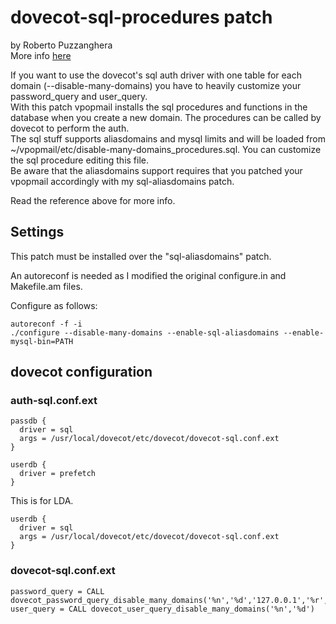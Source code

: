 # dovecot-sql-procedures patch

by Roberto Puzzanghera  
More info [here](https://notes.sagredo.eu/en/qmail-notes-185/installing-and-configuring-vpopmail-81.html)

If you want to use the dovecot's sql auth driver with one table for each domain (--disable-many-domains) you have
to heavily customize your password_query and user_query.  
With this patch vpopmail installs the sql procedures and functions in the database when you create a new domain.
The procedures can be called by dovecot to perform the auth.  
The sql stuff supports aliasdomains and mysql limits and will be loaded from ~/vpopmail/etc/disable-many-domains_procedures.sql.
You can customize the sql procedure editing this file.  
Be aware that the aliasdomains support requires that you patched your vpopmail accordingly with my
sql-aliasdomains patch.

Read the reference above for more info.

## Settings

This patch must be installed over the "sql-aliasdomains" patch.

An autoreconf is needed as I modified the original configure.in and Makefile.am files.

Configure as follows:

```
autoreconf -f -i
./configure --disable-many-domains --enable-sql-aliasdomains --enable-mysql-bin=PATH
```

## dovecot configuration

### auth-sql.conf.ext

```
passdb {
  driver = sql
  args = /usr/local/dovecot/etc/dovecot/dovecot-sql.conf.ext
}

userdb {
  driver = prefetch
}
```

This is for LDA.

```
userdb {
  driver = sql
  args = /usr/local/dovecot/etc/dovecot/dovecot-sql.conf.ext
}
```
### dovecot-sql.conf.ext

```
password_query = CALL dovecot_password_query_disable_many_domains('%n','%d','127.0.0.1','%r','%a')
user_query = CALL dovecot_user_query_disable_many_domains('%n','%d')
```
